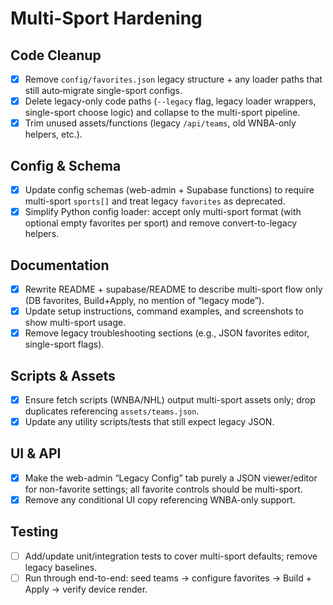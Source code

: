 # Multi-Sport Hardening

## Code Cleanup
- [x] Remove `config/favorites.json` legacy structure + any loader paths that still auto‑migrate single-sport configs.
- [x] Delete legacy-only code paths (`--legacy` flag, legacy loader wrappers, single-sport choose logic) and collapse to the multi-sport pipeline.
- [x] Trim unused assets/functions (legacy `/api/teams`, old WNBA-only helpers, etc.).

## Config & Schema
- [x] Update config schemas (web-admin + Supabase functions) to require multi-sport `sports[]` and treat legacy `favorites` as deprecated.
- [x] Simplify Python config loader: accept only multi-sport format (with optional empty favorites per sport) and remove convert-to-legacy helpers.

## Documentation
- [x] Rewrite README + supabase/README to describe multi-sport flow only (DB favorites, Build+Apply, no mention of “legacy mode”).
- [x] Update setup instructions, command examples, and screenshots to show multi-sport usage.
- [x] Remove legacy troubleshooting sections (e.g., JSON favorites editor, single-sport flags).

## Scripts & Assets
- [x] Ensure fetch scripts (WNBA/NHL) output multi-sport assets only; drop duplicates referencing `assets/teams.json`.
- [x] Update any utility scripts/tests that still expect legacy JSON.

## UI & API
- [x] Make the web-admin “Legacy Config” tab purely a JSON viewer/editor for non-favorite settings; all favorite controls should be multi-sport.
- [x] Remove any conditional UI copy referencing WNBA-only support.

## Testing
- [ ] Add/update unit/integration tests to cover multi-sport defaults; remove legacy baselines.
- [ ] Run through end-to-end: seed teams → configure favorites → Build + Apply → verify device render.
